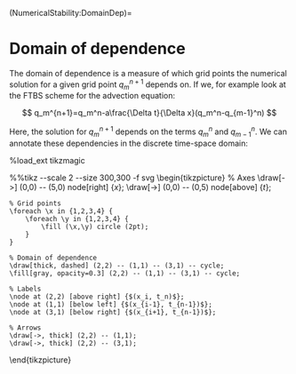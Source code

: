 (NumericalStability:DomainDep)=
# Domain of dependence
The domain of dependence is a measure of which grid points the numerical solution for a given grid point $q_m^{n+1}$ depends on. If we, for example look at the FTBS scheme for the advection equation:

$$
q_m^{n+1}=q_m^n-a\frac{\Delta t}{\Delta x}(q_m^n-q_{m-1}^n)
$$

Here, the solution for $q_m^{n+1}$ depends on the terms $q_m^n$ and $q_{m-1}^n$. We can annotate these dependencies in the discrete time-space domain:


%load_ext tikzmagic

%%tikz --scale 2 --size 300,300 -f svg
\begin{tikzpicture}
    % Axes
    \draw[->] (0,0) -- (5,0) node[right] {$x$};
    \draw[->] (0,0) -- (0,5) node[above] {$t$};

    % Grid points
    \foreach \x in {1,2,3,4} {
        \foreach \y in {1,2,3,4} {
            \fill (\x,\y) circle (2pt);
        }
    }

    % Domain of dependence
    \draw[thick, dashed] (2,2) -- (1,1) -- (3,1) -- cycle;
    \fill[gray, opacity=0.3] (2,2) -- (1,1) -- (3,1) -- cycle;

    % Labels
    \node at (2,2) [above right] {$(x_i, t_n)$};
    \node at (1,1) [below left] {$(x_{i-1}, t_{n-1})$};
    \node at (3,1) [below right] {$(x_{i+1}, t_{n-1})$};

    % Arrows
    \draw[->, thick] (2,2) -- (1,1);
    \draw[->, thick] (2,2) -- (3,1);

\end{tikzpicture}

